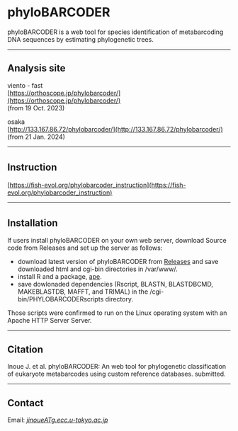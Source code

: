 # phyloBARCODER
phyloBARCODER is a web tool for species identification of metabarcoding DNA sequences by estimating phylogenetic trees.


---

## Analysis site   
viento - fast   
[https://orthoscope.jp/phylobarcoder/](https://orthoscope.jp/phylobarcoder/)      
(from 19 Oct. 2023)

osaka   
[http://133.167.86.72/phylobarcoder/](http://133.167.86.72/phylobarcoder/)   
(from 21 Jan. 2024) 

---
## Instruction　　　
[https://fish-evol.org/phylobarcoder_instruction](https://fish-evol.org/phylobarcoder_instruction)

---
## Installation　　　
If users install phyloBARCODER on your own web server, download Source code from Releases and set up the server as follows:
- download latest version of phyloBARCODER from [Releases](https://github.com/jun-inoue/phyloBARCODER/releases) and save downloaded html and cgi-bin directories in /var/www/.
- install R and a package, [ape](https://github.com/emmanuelparadis/ape?tab=readme-ov-file).
- save dowlonaded dependencies (Rscript, BLASTN, BLASTDBCMD, MAKEBLASTDB, MAFFT, and TRIMAL) in the /cgi-bin/PHYLOBARCODERscripts directory.   

Those scripts were confirmed to run on the Linux operating system with an Apache HTTP Server Server.   

---
## Citation
Inoue J. et al. 
phyloBARCODER: An web tool for phylogenetic classification of eukaryote metabarcodes using custom reference databases. submitted.   

---
## Contact 
Email: [_jinoueATg.ecc.u-tokyo.ac.jp_](http://www.fish-evol.org/index_eng.html)
<br />  
